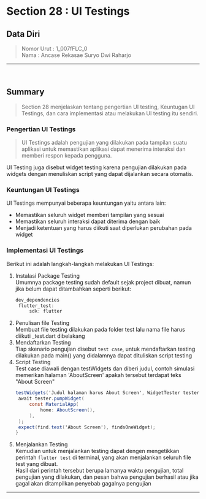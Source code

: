# Section 28 : UI Testings

## Data Diri

> Nomor Urut  : 1_007fFLC_0 <br>
Nama        : Ancase Rekasae Suryo Dwi Raharjo

--- 

<br>

## **Summary**

>Section 28 menjelaskan tentang pengertian UI testing, Keuntugan UI Testings, dan cara implementasi atau melakukan UI testing itu sendiri.

### **Pengertian UI Testings**

>UI Testings adalah pengujian yang dilakukan pada tampilan suatu aplikasi untuk memastikan aplikasi dapat menerima interaksi dan memberi respon kepada pengguna. 

UI Testing juga disebut widget testing karena pengujian dilakukan pada widgets dengan menuliskan script yang dapat dijalankan secara otomatis.

### **Keuntungan UI Testings**

UI Testings mempunyai beberapa keuntungan yaitu antara lain:
- Memastikan seluruh widget memberi tampilan yang sesuai
- Memastikan seluruh interaksi dapat diterima dengan baik
- Menjadi ketentuan yang harus diikuti saat diperlukan perubahan pada widget

### **Implementasi UI Testings**

Berikut ini adalah langkah-langkah melakukan UI Testings:
1. Instalasi Package Testing <br>
   Umumnya package testing sudah default sejak project dibuat, namun jika belum dapat ditambahkan seperti berikut:
   ```cs
   dev_dependencies
    flutter_test:
        sdk: flutter
   ```
2. Penulisan file Testing <br>
   Membuat file testing dilakukan pada folder test lalu nama file harus diikuti _test.dart dibelakang
3. Mendaftarkan Testing <br>
   Tiap skenario pengujian disebut `test case`, untuk mendaftarkan testing dilakukan pada main() yang didalamnya dapat dituliskan script testing
4. Script Testing <br>
   Test case diawali dengan testWidgets dan diberi judul, contoh simulasi memerikan halaman 'AboutScreen' apakah tersebut terdapat teks "About Screen"
   ```cs
   testWidgets('Judul halaman harus About Screen', WidgetTester tester) async {
    await tester.pumpWidget(
        const MaterialApp(
            home: AboutScreen(),
        ),
    );
    expect(find.text('About Screen'), findsOneWidget);
   }
   ```
5. Menjalankan Testing <br>
   Kemudian untuk menjalankan testing dapat dengen mengetikkan perintah `flutter test` di terminal, yang akan menjalankan seluruh file test yang dibuat. <br>
   Hasil dari perintah tersebut berupa lamanya waktu pengujian, total pengujian yang dilakukan, dan pesan bahwa pengujian berhasil atau jika gagal akan ditampilkan penyebab gagalnya pengujian

--- 